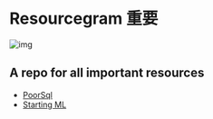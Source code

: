 # Resourcegram 重要

![img](https://github.com/Contributors-Hacktoberfest/Resourcegram/blob/master/src/3856e48b-ff26-4578-b593-9059cfd4da0d_200x200.png)

## A repo for all important resources

* [PoorSql](https://github.com/Contributors-Hacktoberfest/Important-Links/blob/master/Indentation-Resources-Online.md)
* [Starting ML](https://github.com/Contributors-Hacktoberfest/Resourcegram/blob/master/src/How%20to%20Start%20Learning%20Machine%20Learning%3F.md)

